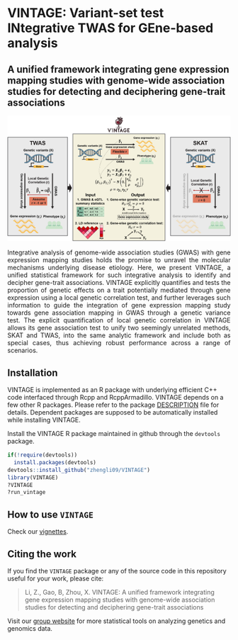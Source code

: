 # VINTAGE: Variant-set test INtegrative TWAS for GEne-based analysis
## A unified framework integrating gene expression mapping studies with genome-wide association studies for detecting and deciphering gene-trait associations
![scheme](https://github.com/zhengli09/VINTAGE/blob/master/docs/schematic.png)
<p align="justify"> Integrative analysis of genome-wide association studies 
(GWAS) with gene expression mapping studies holds the promise to unravel the 
molecular mechanisms underlying disease etiology. Here, we present VINTAGE, 
a unified statistical framework for such integrative analysis to identify and 
decipher gene-trait associations. VINTAGE explicitly quantifies and tests the 
proportion of genetic effects on a trait potentially mediated through gene 
expression using a local genetic correlation test, and further leverages such 
information to guide the integration of gene expression mapping study towards 
gene association mapping in GWAS through a genetic variance test. The explicit 
quantification of local genetic correlation in VINTAGE allows its gene 
association test to unify two seemingly unrelated methods, SKAT and TWAS, into 
the same analytic framework and include both as special cases, thus achieving 
robust performance across a range of scenarios.  </p>

## Installation
VINTAGE is implemented as an R package with underlying efficient C++ code 
interfaced through Rcpp and RcppArmadillo. VINTAGE depends on a few other R 
packages. Please refer to the package [DESCRIPTION](https://github.com/zhengli09/VINTAGE/blob/master/DESCRIPTION) file 
for details. Dependent packages are supposed to be automatically installed while 
installing VINTAGE.

Install the VINTAGE R package maintained in github through the `devtools` package.
```r
if(!require(devtools))
  install.packages(devtools)
devtools::install_github("zhengli09/VINTAGE")
library(VINTAGE)
?VINTAGE
?run_vintage
```

## How to use `VINTAGE`
Check our [vignettes](https://zhengli09.github.io/VINTAGE-Analysis/).

## Citing the work
If you find the `VINTAGE` package or any of the source code in this repository 
useful for your work, please cite:

> Li, Z., Gao, B, Zhou, X. VINTAGE: A unified framework integrating gene 
> expression mapping studies with genome-wide association studies for detecting 
> and deciphering gene-trait associations

Visit our [group website](https://xiangzhou.github.io/) for more statistical 
tools on analyzing genetics and genomics data.
